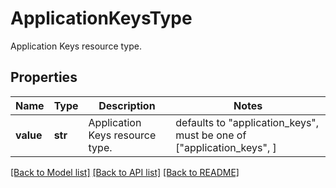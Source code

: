 # ApplicationKeysType

Application Keys resource type.

## Properties
Name | Type | Description | Notes
------------ | ------------- | ------------- | -------------
**value** | **str** | Application Keys resource type. | defaults to "application_keys",  must be one of ["application_keys", ]

[[Back to Model list]](README.md#documentation-for-models) [[Back to API list]](README.md#documentation-for-api-endpoints) [[Back to README]](README.md)



